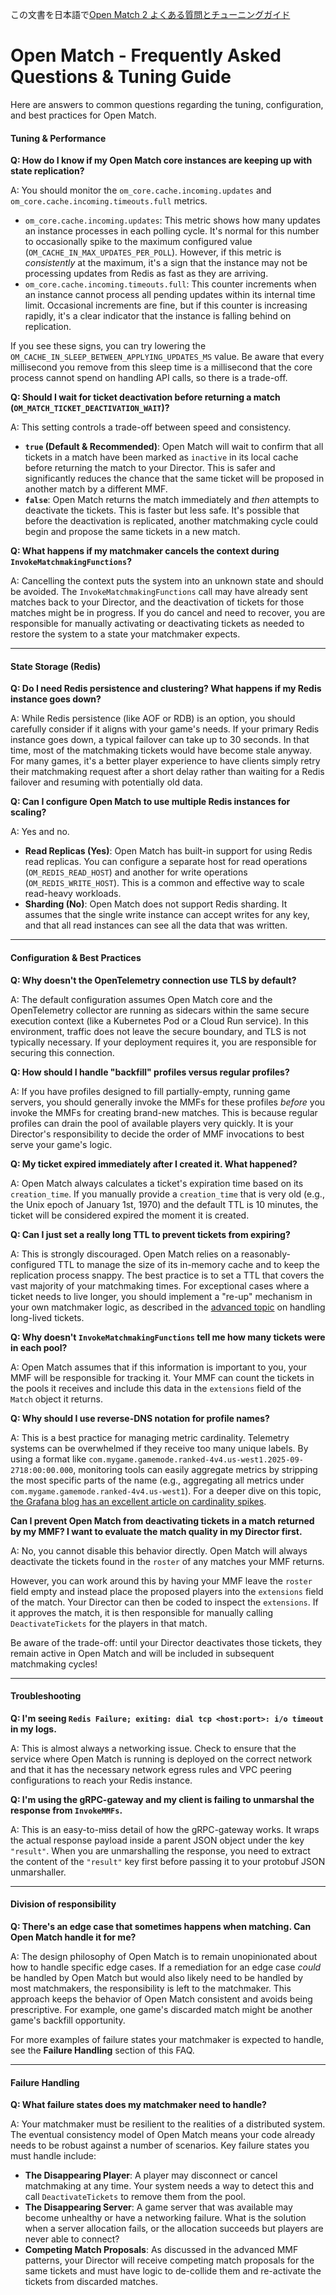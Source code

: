 この文書を日本語で[Open Match 2 よくある質問とチューニングガイド](jp/FAQ.md)

# Open Match \- Frequently Asked Questions & Tuning Guide

Here are answers to common questions regarding the tuning, configuration, and best practices for Open Match.

#### **Tuning & Performance**

**Q: How do I know if my Open Match core instances are keeping up with state replication?**

A: You should monitor the `om_core.cache.incoming.updates` and `om_core.cache.incoming.timeouts.full` metrics.

* `om_core.cache.incoming.updates`: This metric shows how many updates an instance processes in each polling cycle. It's normal for this number to occasionally spike to the maximum configured value (`OM_CACHE_IN_MAX_UPDATES_PER_POLL`). However, if this metric is *consistently* at the maximum, it's a sign that the instance may not be processing updates from Redis as fast as they are arriving.  
* `om_core.cache.incoming.timeouts.full`: This counter increments when an instance cannot process all pending updates within its internal time limit. Occasional increments are fine, but if this counter is increasing rapidly, it's a clear indicator that the instance is falling behind on replication.

If you see these signs, you can try lowering the `OM_CACHE_IN_SLEEP_BETWEEN_APPLYING_UPDATES_MS` value. Be aware that every millisecond you remove from this sleep time is a millisecond that the core process cannot spend on handling API calls, so there is a trade-off.

**Q: Should I wait for ticket deactivation before returning a match (`OM_MATCH_TICKET_DEACTIVATION_WAIT`)?**

A: This setting controls a trade-off between speed and consistency.

* **`true` (Default & Recommended)**: Open Match will wait to confirm that all tickets in a match have been marked as `inactive` in its local cache before returning the match to your Director. This is safer and significantly reduces the chance that the same ticket will be proposed in another match by a different MMF.  
* **`false`**: Open Match returns the match immediately and *then* attempts to deactivate the tickets. This is faster but less safe. It's possible that before the deactivation is replicated, another matchmaking cycle could begin and propose the same tickets in a new match.

**Q: What happens if my matchmaker cancels the context during `InvokeMatchmakingFunctions`?**

A: Cancelling the context puts the system into an unknown state and should be avoided. The `InvokeMatchmakingFunctions` call may have already sent matches back to your Director, and the deactivation of tickets for those matches might be in progress. If you do cancel and need to recover, you are responsible for manually activating or deactivating tickets as needed to restore the system to a state your matchmaker expects.

---

#### **State Storage (Redis)**

**Q: Do I need Redis persistence and clustering? What happens if my Redis instance goes down?**

A: While Redis persistence (like AOF or RDB) is an option, you should carefully consider if it aligns with your game's needs. If your primary Redis instance goes down, a typical failover can take up to 30 seconds. In that time, most of the matchmaking tickets would have become stale anyway. For many games, it's a better player experience to have clients simply retry their matchmaking request after a short delay rather than waiting for a Redis failover and resuming with potentially old data.

**Q: Can I configure Open Match to use multiple Redis instances for scaling?**

A: Yes and no.

* **Read Replicas (Yes)**: Open Match has built-in support for using Redis read replicas. You can configure a separate host for read operations (`OM_REDIS_READ_HOST`) and another for write operations (`OM_REDIS_WRITE_HOST`). This is a common and effective way to scale read-heavy workloads.  
* **Sharding (No)**: Open Match does not support Redis sharding. It assumes that the single write instance can accept writes for any key, and that all read instances can see all the data that was written.

---

#### **Configuration & Best Practices**

**Q: Why doesn't the OpenTelemetry connection use TLS by default?**

A: The default configuration assumes Open Match core and the OpenTelemetry collector are running as sidecars within the same secure execution context (like a Kubernetes Pod or a Cloud Run service). In this environment, traffic does not leave the secure boundary, and TLS is not typically necessary. If your deployment requires it, you are responsible for securing this connection.

**Q: How should I handle "backfill" profiles versus regular profiles?**

A: If you have profiles designed to fill partially-empty, running game servers, you should generally invoke the MMFs for these profiles *before* you invoke the MMFs for creating brand-new matches. This is because regular profiles can drain the pool of available players very quickly. It is your Director's responsibility to decide the order of MMF invocations to best serve your game's logic.

**Q: My ticket expired immediately after I created it. What happened?**

A: Open Match always calculates a ticket's expiration time based on its `creation_time`. If you manually provide a `creation_time` that is very old (e.g., the Unix epoch of January 1st, 1970\) and the default TTL is 10 minutes, the ticket will be considered expired the moment it is created.

**Q: Can I just set a really long TTL to prevent tickets from expiring?**

A: This is strongly discouraged. Open Match relies on a reasonably-configured TTL to manage the size of its in-memory cache and to keep the replication process snappy. The best practice is to set a TTL that covers the vast majority of your matchmaking times. For exceptional cases where a ticket needs to live longer, you should implement a "re-up" mechanism in your own matchmaker logic, as described in the [advanced topic](ADVANCED.md) on handling long-lived tickets.

**Q: Why doesn't `InvokeMatchmakingFunctions` tell me how many tickets were in each pool?**

A: Open Match assumes that if this information is important to you, your MMF will be responsible for tracking it. Your MMF can count the tickets in the pools it receives and include this data in the `extensions` field of the `Match` object it returns.

**Q: Why should I use reverse-DNS notation for profile names?**

A: This is a best practice for managing metric cardinality. Telemetry systems can be overwhelmed if they receive too many unique labels. By using a format like `com.mygame.gamemode.ranked-4v4.us-west1.2025-09-2718:00:00.000`, monitoring tools can easily aggregate metrics by stripping the most specific parts of the name (e.g., aggregating all metrics under `com.mygame.gamemode.ranked-4v4.us-west1`). For a deeper dive on this topic, [the Grafana blog has an excellent article on cardinality spikes](https://grafana.com/blog/2022/02/15/what-are-cardinality-spikes-and-why-do-they-matter/).

**Can I prevent Open Match from deactivating tickets in a match returned by my MMF? I want to evaluate the match quality in my Director first.**

A: No, you cannot disable this behavior directly. Open Match will always deactivate the tickets found in the `roster` of any matches your MMF returns.

However, you can work around this by having your MMF leave the `roster` field empty and instead place the proposed players into the `extensions` field of the match. Your Director can then be coded to inspect the `extensions`. If it approves the match, it is then responsible for manually calling `DeactivateTickets` for the players in that match.

Be aware of the trade-off: until your Director deactivates those tickets, they remain active in Open Match and will be included in subsequent matchmaking cycles!

---

#### **Troubleshooting**

**Q: I'm seeing `Redis Failure; exiting: dial tcp <host:port>: i/o timeout` in my logs.**

A: This is almost always a networking issue. Check to ensure that the service where Open Match is running is deployed on the correct network and that it has the necessary network egress rules and VPC peering configurations to reach your Redis instance.

**Q: I'm using the gRPC-gateway and my client is failing to unmarshal the response from `InvokeMMFs`.**

A: This is an easy-to-miss detail of how the gRPC-gateway works. It wraps the actual response payload inside a parent JSON object under the key `"result"`. When you are unmarshalling the response, you need to extract the content of the `"result"` key first before passing it to your protobuf JSON unmarshaller.

---

#### **Division of responsibility**

**Q: There's an edge case that sometimes happens when matching. Can Open Match handle it for me?**

A: The design philosophy of Open Match is to remain unopinionated about how to handle specific edge cases. If a remediation for an edge case _could_ be handled by Open Match but would also likely need to be handled by most matchmakers, the responsibility is left to the matchmaker. This approach keeps the behavior of Open Match consistent and avoids being prescriptive. For example, one game's discarded match might be another game's backfill opportunity.

For more examples of failure states your matchmaker is expected to handle, see the **Failure Handling** section of this FAQ.

---

#### **Failure Handling**

**Q: What failure states does my matchmaker need to handle?**

A: Your matchmaker must be resilient to the realities of a distributed system. The eventual consistency model of Open Match means your code already needs to be robust against a number of scenarios. Key failure states you must handle include:

* **The Disappearing Player**: A player may disconnect or cancel matchmaking at any time. Your system needs a way to detect this and call `DeactivateTickets` to remove them from the pool.  
* **The Disappearing Server**: A game server that was available may become unhealthy or have a networking failure. What is the solution when a server allocation fails, or the allocation succeeds but players are never able to connect?  
* **Competing Match Proposals**: As discussed in the advanced MMF patterns, your Director will receive competing match proposals for the same tickets and must have logic to de-collide them and re-activate the tickets from discarded matches.

